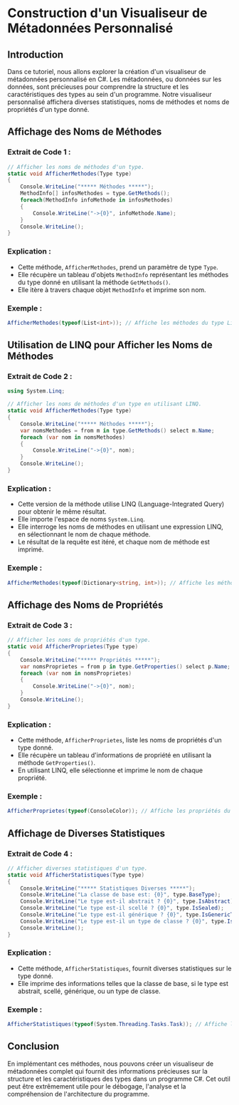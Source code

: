 # Construction d'un Visualiseur de Métadonnées Personnalisé

## Introduction
Dans ce tutoriel, nous allons explorer la création d'un visualiseur de métadonnées personnalisé en C#. Les métadonnées, ou données sur les données, sont précieuses pour comprendre la structure et les caractéristiques des types au sein d'un programme. Notre visualiseur personnalisé affichera diverses statistiques, noms de méthodes et noms de propriétés d'un type donné.

## Affichage des Noms de Méthodes

### Extrait de Code 1 :
```csharp
// Afficher les noms de méthodes d'un type.
static void AfficherMethodes(Type type)
{
    Console.WriteLine("***** Méthodes *****");
    MethodInfo[] infosMethodes = type.GetMethods();
    foreach(MethodInfo infoMethode in infosMethodes)
    {
        Console.WriteLine("->{0}", infoMethode.Name);
    }
    Console.WriteLine();
}
```

### Explication :
- Cette méthode, `AfficherMethodes`, prend un paramètre de type `Type`.
- Elle récupère un tableau d'objets `MethodInfo` représentant les méthodes du type donné en utilisant la méthode `GetMethods()`.
- Elle itère à travers chaque objet `MethodInfo` et imprime son nom.

### Exemple :
```csharp
AfficherMethodes(typeof(List<int>)); // Affiche les méthodes du type List<int>.
```

## Utilisation de LINQ pour Afficher les Noms de Méthodes

### Extrait de Code 2 :
```csharp
using System.Linq;

// Afficher les noms de méthodes d'un type en utilisant LINQ.
static void AfficherMethodes(Type type)
{
    Console.WriteLine("***** Méthodes *****");
    var nomsMethodes = from m in type.GetMethods() select m.Name;
    foreach (var nom in nomsMethodes)
    {
        Console.WriteLine("->{0}", nom);
    }
    Console.WriteLine();
}
```

### Explication :
- Cette version de la méthode utilise LINQ (Language-Integrated Query) pour obtenir le même résultat.
- Elle importe l'espace de noms `System.Linq`.
- Elle interroge les noms de méthodes en utilisant une expression LINQ, en sélectionnant le nom de chaque méthode.
- Le résultat de la requête est itéré, et chaque nom de méthode est imprimé.

### Exemple :
```csharp
AfficherMethodes(typeof(Dictionary<string, int>)); // Affiche les méthodes du type Dictionary<string, int>.
```

## Affichage des Noms de Propriétés

### Extrait de Code 3 :
```csharp
// Afficher les noms de propriétés d'un type.
static void AfficherProprietes(Type type)
{
    Console.WriteLine("***** Propriétés *****");
    var nomsProprietes = from p in type.GetProperties() select p.Name;
    foreach (var nom in nomsProprietes)
    {
        Console.WriteLine("->{0}", nom);
    }
    Console.WriteLine();
}
```

### Explication :
- Cette méthode, `AfficherProprietes`, liste les noms de propriétés d'un type donné.
- Elle récupère un tableau d'informations de propriété en utilisant la méthode `GetProperties()`.
- En utilisant LINQ, elle sélectionne et imprime le nom de chaque propriété.

### Exemple :
```csharp
AfficherProprietes(typeof(ConsoleColor)); // Affiche les propriétés du type ConsoleColor.
```

## Affichage de Diverses Statistiques

### Extrait de Code 4 :
```csharp
// Afficher diverses statistiques d'un type.
static void AfficherStatistiques(Type type)
{
    Console.WriteLine("***** Statistiques Diverses *****");
    Console.WriteLine("La classe de base est: {0}", type.BaseType);
    Console.WriteLine("Le type est-il abstrait ? {0}", type.IsAbstract);
    Console.WriteLine("Le type est-il scellé ? {0}", type.IsSealed);
    Console.WriteLine("Le type est-il générique ? {0}", type.IsGenericTypeDefinition);
    Console.WriteLine("Le type est-il un type de classe ? {0}", type.IsClass);
    Console.WriteLine();
}
```

### Explication :
- Cette méthode, `AfficherStatistiques`, fournit diverses statistiques sur le type donné.
- Elle imprime des informations telles que la classe de base, si le type est abstrait, scellé, générique, ou un type de classe.

### Exemple :
```csharp
AfficherStatistiques(typeof(System.Threading.Tasks.Task)); // Affiche les statistiques du type Task.
```

## Conclusion
En implémentant ces méthodes, nous pouvons créer un visualiseur de métadonnées complet qui fournit des informations précieuses sur la structure et les caractéristiques des types dans un programme C#. Cet outil peut être extrêmement utile pour le débogage, l'analyse et la compréhension de l'architecture du programme.